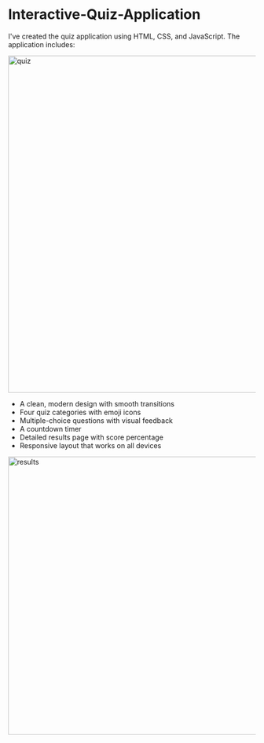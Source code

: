 # Interactive-Quiz-Application
I've created the quiz application using HTML, CSS, and JavaScript. The application includes:

<img width="686" alt="quiz" src="https://github.com/user-attachments/assets/ff22261c-b1de-4ed4-9a62-123e0daa1335" />

- A clean, modern design with smooth transitions
- Four quiz categories with emoji icons
- Multiple-choice questions with visual feedback
- A countdown timer
- Detailed results page with score percentage
- Responsive layout that works on all devices

 
 <img width="566" alt="results" src="https://github.com/user-attachments/assets/1c36ac86-1268-489c-a4fd-044fde8ba15c" />
